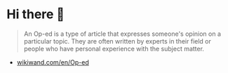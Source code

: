 # Hi there 👋

> An Op-ed is a type of article that expresses someone's opinion on a particular topic.
> They are often written by experts in their field or people who have personal experience with the subject matter.

- [wikiwand.com/en/Op-ed](https://www.wikiwand.com/en/Op-ed)

<!--
**Here are some ideas to get you started:**

🙋‍♀️ A short introduction - what is your organization all about?
🌈 Contribution guidelines - how can the community get involved?
👩‍💻 Useful resources - where can the community find your docs? Is there anything else the community should know?
🍿 Fun facts - what does your team eat for breakfast?
🧙 Remember, you can do mighty things with the power of [Markdown](https://docs.github.com/github/writing-on-github/getting-started-with-writing-and-formatting-on-github/basic-writing-and-formatting-syntax)
-->
